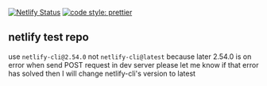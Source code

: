 [![Netlify Status](https://api.netlify.com/api/v1/badges/27143e3c-9c91-4751-8fdb-1f69a3178fff/deploy-status)](https://app.netlify.com/sites/angry-lamarr-ff3a8e/deploys)
[![code style: prettier](https://img.shields.io/badge/code_style-prettier-ff69b4.svg?style=flat-square)](https://github.com/prettier/prettier)

## netlify test repo

use `netlify-cli@2.54.0` not `netlify-cli@latest` because later 2.54.0 is on error when send POST request in dev server
please let me know if that error has solved then I will change netlify-cli's version to latest
